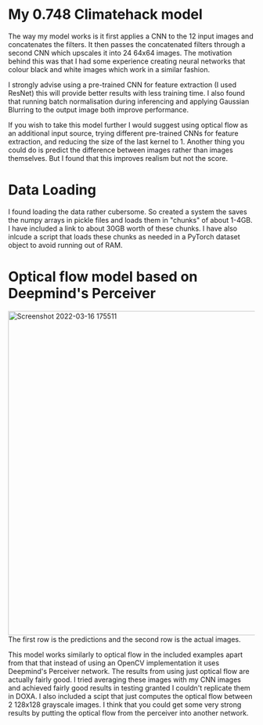 # My 0.748 Climatehack model 

The way my model works is it first applies a CNN to the 12 input images and concatenates the filters. It then passes the concatenated filters through a second CNN which upscales it into 24 64x64 images. The motivation behind this was that I had some experience creating neural networks that colour black and white images which work in a similar fashion.

I strongly advise using a pre-trained CNN for feature extraction (I used ResNet) this will provide better results with less training time. I also found that running batch normalisation during inferencing and applying Gaussian Blurring to the output image both improve performance.

If you wish to take this model further I would suggest using optical flow as an additional input source, trying different pre-trained CNNs for feature extraction, and reducing the size of the last kernel to 1. Another thing you could do is predict the difference between images rather than images themselves. But I found that this improves realism but not the score.
# Data Loading 

I found loading the data rather cubersome. So created a system the saves the numpy arrays in pickle files and loads them in "chunks" of about 1-4GB. I have included a link to about 30GB worth of these chunks. I have also inlcude a script that loads these chunks as needed in a PyTorch dataset object to avoid running out of RAM.

# Optical flow model based on Deepmind's Perceiver
<img width="661" alt="Screenshot 2022-03-16 175511" src="https://user-images.githubusercontent.com/94075036/158827253-42c30173-7d84-44d6-9dae-f7e3da8278a1.png">
The first row is the predictions and the second row is the actual images.

This model works similarly to optical flow in the included examples apart from that that instead of using an OpenCV implementation it uses Deepmind's Perceiver network. The results from using just optical flow are actually fairly good. I tried averaging these images with my CNN images and achieved fairly good results in testing granted I couldn't replicate them in DOXA. I also included a scipt that just computes the optical flow between 2 128x128 grayscale images. I think that you could get some very strong results by putting the optical flow from the perceiver into another network.
